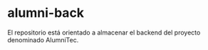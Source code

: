 # alumni-back

El repositorio está orientado a almacenar el backend del proyecto denominado AlumniTec.
